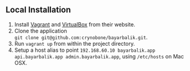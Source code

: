 ## Local Installation

1. Install [Vagrant](http://www.vagrantup.com/downloads.html) and [VirtualBox](https://www.virtualbox.org/wiki/Downloads) from their website. 
2. Clone the application <br>`git clone git@github.com:crynobone/bayarbalik.git`.
3. Run `vagrant up` from within the project directory.
4. Setup a host alias to point `192.168.60.10 bayarbalik.app api.bayarbalik.app admin.bayarbalik.app`, using `/etc/hosts` on Mac OSX.
